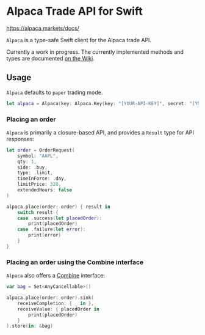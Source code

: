 # Alpaca Trade API for Swift

https://alpaca.markets/docs/

`Alpaca` is a type-safe Swift client for the Alpaca trade API.

Currently a work in progress. The currently implemented methods and types are documented [on the Wiki](https://github.com/pixel-foundry/alpaca-swift/wiki/Alpaca).

## Usage

`Alpaca` defaults to `paper` trading mode.

```swift
let alpaca = Alpaca(key: Alpaca.Key(key: "[YOUR-API-KEY]", secret: "[YOUR-API-SECRET]"))
```

### Placing an order

`Alpaca` is primarily a closure-based API, and provides a `Result` type for API responses:

```swift
let order = OrderRequest(
    symbol: "AAPL",
    qty: 1,
    side: .buy,
    type: .limit,
    timeInForce: .day,
    limitPrice: 320,
    extendedHours: false
)

alpaca.place(order: order) { result in
    switch result {
    case .success(let placedOrder):
        print(placedOrder)
    case .failure(let error):
        print(error)
    }
}
```

### Placing an order using the Combine interface

`Alpaca` also offers a [Combine](https://developer.apple.com/documentation/combine) interface:

```swift
var bag = Set<AnyCancellable>()

alpaca.place(order: order).sink(
    receiveCompletion: { _ in },
    receiveValue: { placedOrder in
        print(placedOrder)
    }
).store(in: &bag)
```
